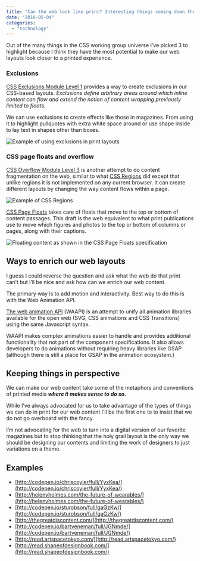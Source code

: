 ```yaml
---
title: "Can the web look like print? Interesting things coming down the pipeline"
date: "2016-05-04"
categories:
  - "technology"
---
```


Out of the many things in the CSS working group universe I’ve picked 3 to highlight because I think they have the most potential to make our web layouts look closer to a printed experience.

### Exclusions

[CSS Exclusions Module Level 1](https://www.w3.org/TR/css3-exclusions/) provides a way to create exclusions in our CSS-based layouts. *Exclusions define arbitrary areas around which inline content can flow and extend the notion of content wrapping previously limited to floats.*


We can use exclusions to create effects like those in magazines. From using it to highlight pullquotes with extra white space around or use shape inside to lay text in shapes other than boxes.

![Example of using exclusions in print layouts](https://galjot.si/_blog/img/2012/exclusions-in-print_v6.jpg)

### CSS page floats and overflow

[CSS Overflow Module Level 3](https://drafts.csswg.org/css-overflow-3/) is another attempt to do content fragmentation on the web, similar to what [CSS Regions](https://www.w3.org/TR/css-regions-1/) did except that unlike regions it is not implemented on any current browser. It can create different layouts by changing the way content flows within a page.

![Example of CSS Regions](https://res.cloudinary.com/dfh6ihzvj/image/upload/c_scale,w_500/f_auto,q_auto/cssregions2)

[CSS Page Floats](https://www.w3.org/TR/css-page-floats-3/) takes care of floats that move to the top or bottom of content passages. This draft is the web equivalent to what print publications use to move which figures and photos to the top or bottom of columns or pages, along with their captions.

![Floating content as shown in the CSS Page Floats specification](https://drafts.csswg.org/css-page-floats/images/7.png)

## Ways to enrich our web layouts

I guess I could reverse the question and ask what the web do that print can’t but I’ll be nice and ask how can we enrich our web content.

The primary way is to add motion and interactivity. Best way to do this is with the Web Animation API.

[The web animation API](http://danielcwilson.com/blog/2015/07/animations-intro/) (WAAPI) is an attempt to unify all animation libraries available for the open web (SVG, CSS animations and CSS Transitions) using the same Javascript syntax.

WAAPI makes complex animations easier to handle and provides additional functionality that not part of the component specifications. It also allows developers to do animations without requiring heavy libraries like GSAP (although there is still a place for GSAP in the animation ecosystem.)

## Keeping things in perspective

We can make our web content take some of the metaphors and conventions of printed media ***where it makes sense to do so.***

While I’ve always advocated for us to take advantage of the types of things we can do in print for our web content I’ll be the first one to to insist that we do not go overboard with the fancy.

I’m not advocating for the web to turn into a digital version of our favorite magazines but to stop thinking that the holy grail layout is the only way we should be designing our contents and limiting the work of designers to just variations on a theme.

## Examples

* [http://codepen.io/chriscoyier/full/YyxKea/](http://codepen.io/chriscoyier/full/YyxKea/)
* [http://helenvholmes.com/the-future-of-wearables/](http://helenvholmes.com/the-future-of-wearables/)
* [http://codepen.io/sturobson/full/gaGzKw/](http://codepen.io/sturobson/full/gaGzKw/)
* [http://thegreatdiscontent.com/](http://thegreatdiscontent.com/)
* [http://codepen.io/bartveneman/full/JGNmde/](http://codepen.io/bartveneman/full/JGNmde/)
* [http://read.artspacetokyo.com/](http://read.artspacetokyo.com/)
* [http://read.shapeofdesignbook.com/](http://read.shapeofdesignbook.com/)
